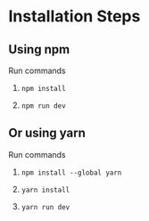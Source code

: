 # Installation Steps


## Using npm

Run commands

1) ```npm install```

2) ```npm run dev```


## Or using yarn

Run commands 

1) ```npm install --global yarn```

2) ```yarn install```

3) ```yarn run dev```

